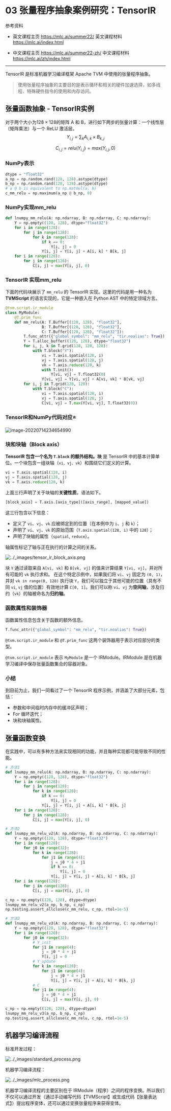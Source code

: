 # 03 张量程序抽象案例研究：TensorIR

参考资料

- 英文课程主页 https://mlc.ai/summer22/ 英文课程材料 https://mlc.ai/index.html

- 中文课程主页 https://mlc.ai/summer22-zh/ 中文课程材料 https://mlc.ai/zh/index.html

---

TensorIR 是标准机器学习编译框架 Apache TVM 中使用的张量程序抽象。

> 使用张量程序抽象的主要目的是表示循环和相关的硬件加速选择，如多线程、特殊硬件指令的使用和内存访问。

## 张量函数抽象 - TensorIR实例

对于两个大小为$128×128$的矩阵 A 和 B，进行如下两步的张量计算：一个线性层（矩阵乘法）与一个 ReLU 激活层。
$$
Y_{i,j} = \sum_k{A_{i,k}×{B_{k,j}}}
$$

$$
C_{i,j} = relu(Y_{i,j}) = max(Y_{i,j},0)
$$

### NumPy表示

```python
dtype = "float32"
a_np = np.random.rand(128, 128).astype(dtype)
b_np = np.random.rand(128, 128).astype(dtype)
# a @ b is equivalent to np.matmul(a, b)
c_mm_relu = np.maximum(a_np @ b_np, 0)
```

### NumPy实现mm_relu

```python
def lnumpy_mm_relu(A: np.ndarray, B: np.ndarray, C: np.ndarray):
    Y = np.empty((128, 128), dtype="float32")
    for i in range(128):
        for j in range(128):
            for k in range(128):
                if k == 0:
                    Y[i, j] = 0
                Y[i, j] = Y[i, j] + A[i, k] * B[k, j]
    for i in range(128):
        for j in range(128):
            C[i, j] = max(Y[i, j], 0)
```

### TensorIR 实现mm_relu

下面的代码块展示了 `mm_relu` 的 TensorIR 实现。这里的代码是用一种名为 **TVMScript** 的语言实现的，它是一种嵌入在 Python AST 中的特定领域方言。

```python
@tvm.script.ir_module
class MyModule:
    @T.prim_func
    def mm_relu(A: T.Buffer[(128, 128), "float32"],
                B: T.Buffer[(128, 128), "float32"],
                C: T.Buffer[(128, 128), "float32"]):
        T.func_attr({"global_symbol": "mm_relu", "tir.noalias": True})
        Y = T.alloc_buffer((128, 128), dtype="float32")
        for i, j, k in T.grid(128, 128, 128):
            with T.block("Y"):
                vi = T.axis.spatial(128, i)
                vj = T.axis.spatial(128, j)
                vk = T.axis.reduce(128, k)
                with T.init():
                    Y[vi, vj] = T.float32(0)
                Y[vi, vj] = Y[vi, vj] + A[vi, vk] * B[vk, vj]
        for i, j in T.grid(128, 128):
            with T.block("C"):
                vi = T.axis.spatial(128, i)
                vj = T.axis.spatial(128, j)
                C[vi, vj] = T.max(Y[vi, vj], T.float32(0))
```

### TensorIR和NumPy代码对应⭐

![image-20220714234654990](image/image-20220714234654990.png)

### 块和块轴（Block axis）

**TensorIR 包含一个名为 `T.block` 的额外结构。块** 是 TensorIR 中的基本计算单位。一个块包含一组块轴（`vi、vj、vk`）和围绕它们定义的计算。

```python
vi = T.axis.spatial(128, i)
vj = T.axis.spatial(128, j)
vk = T.axis.reduce(128, k)
```

上面三行声明了关于块轴的**关键性质**，语法如下。

```python
[block_axis] = T.axis.[axis_type]([axis_range], [mapped_value])
```

这三行包含以下信息：

- 定义了 `vi`、`vj`、`vk` 应被绑定到的位置（在本例中为 `i`、`j` 和 `k`）；
- 声明了 `vi`、`vj`、`vk` 的原始范围（`T.axis.spatial(128, i)` 中的 `128`）；
- 声明了块轴的属性（`spatial`, `reduce`）。

轴属性标记了轴与正在执行的计算之间的关系。 

![../_images/tensor_ir_block_axis.png](image/tensor_ir_block_axis.png)

块 `Y` 通过读取来自 `A[vi, vk]` 和 `B[vk, vj]` 的值来计算结果 `Y[vi, vj]`，并对所有可能的 `vk` 执行求和。 在这个特定示例中，如果我们将 `vi`、`vj` 固定为 `(0, 1)`，并对 `vk in range(0, 128)` 执行块 `Y`，我们可以独立于其他可能的位置（具有不同 `vi`, `vj` 值的位置）有效地计算 `C[0, 1]`。我们可以称 `vi`、`vj` 为**空间轴**，涉及归约（`vk`）的轴被命名为**归约轴**。

### 函数属性和装饰器

函数属性信息包含关于函数的额外信息。

```python
T.func_attr({"global_symbol": "mm_relu", "tir.noalias": True})
```

`@tvm.script.ir_module` 和 `@T.prim_func` 这两个装饰器用于表示对应部分的类型。

`@tvm.script.ir_module` 表示 `MyModule` 是一个 IRModule。IRModule 是在机器学习编译中保存张量函数集合的容器对象。

### 小结

到目前为止，我们一同看过了一个 TensorIR 程序示例，并涵盖了大部分元素，包括：

- 参数和中间临时内存中的缓冲区声明；
- For 循环迭代；
- 块和块轴属性。

## 张量函数变换

在实践中，可以有多种方法来实现相同的功能，并且每种实现都可能导致不同的性能。

```Python
# 方法1
def lnumpy_mm_relu(A: np.ndarray, B: np.ndarray, C: np.ndarray):
    Y = np.empty((128, 128), dtype="float32")
    for i in range(128):
        for j in range(128):
            for k in range(128):
                if k == 0:
                    Y[i, j] = 0
                Y[i, j] = Y[i, j] + A[i, k] * B[k, j]
    for i in range(128):
        for j in range(128):
            C[i, j] = max(Y[i, j], 0)
```

```Python
# 方法2
def lnumpy_mm_relu_v2(A: np.ndarray, B: np.ndarray, C: np.ndarray):
    Y = np.empty((128, 128), dtype="float32")
    for i in range(128):
        for j0 in range(32):
            for k in range(128):
                for j1 in range(4):
                    j = j0 * 4 + j1
                    if k == 0:
                        Y[i, j] = 0
                    Y[i, j] = Y[i, j] + A[i, k] * B[k, j]
    for i in range(128):
        for j in range(128):
            C[i, j] = max(Y[i, j], 0)

c_np = np.empty((128, 128), dtype=dtype)
lnumpy_mm_relu_v2(a_np, b_np, c_np)
np.testing.assert_allclose(c_mm_relu, c_np, rtol=1e-5)
```

```Python
# 方法3
def lnumpy_mm_relu_v3(A: np.ndarray, B: np.ndarray, C: np.ndarray):
    Y = np.empty((128, 128), dtype="float32")
    for i in range(128):
        for j0 in range(32):
            # Y_init
            for j1 in range(4):
                j = j0 * 4 + j1
                Y[i, j] = 0
            # Y_update
            for k in range(128):
                for j1 in range(4):
                    j = j0 * 4 + j1
                    Y[i, j] = Y[i, j] + A[i, k] * B[k, j]
            # C
            for j1 in range(4):
                j = j0 * 4 + j1
                C[i, j] = max(Y[i, j], 0)

c_np = np.empty((128, 128), dtype=dtype)
lnumpy_mm_relu_v3(a_np, b_np, c_np)
np.testing.assert_allclose(c_mm_relu, c_np, rtol=1e-5)
```

## 机器学习编译流程

标准开发过程：

![../_images/standard_process.png](image/standard_process.png)

机器学习编译流程：

![../_images/mlc_process.png](image/mlc_process.png)

机器学习编译流程的主要区别在于 IRModule（程序）之间的程序变换。所以我们不仅可以通过开发（通过手动编写代码【TVMScript】或生成代码【张量表达式】）提出程序变体，还可以通过变换张量程序来获得变体。

